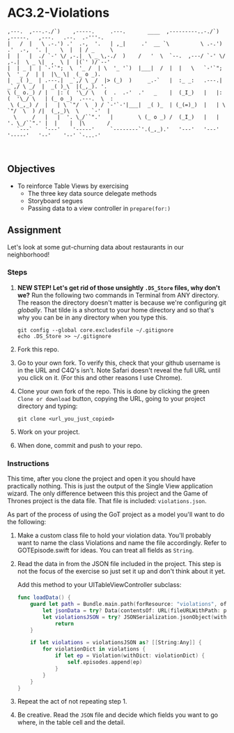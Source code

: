 # AC3.2-Violations

```
,---.  ,---.-./`)    ,-----.     .---.       ____  ,---------..-./`)    ,-----.   ,---.   .--.  .-'''-.  
|   /  |   \ .-.') .'  .-,  '.   | ,_|     .'  __ `\          \ .-.') .'  .-,  '. |    \  |  | / _     \ 
|  |   |  ./ `-' \/ ,-.|  \ _ \,-./  )    /   '  \  `--.  ,---/ `-' \/ ,-.|  \ _ \|  ,  \ |  |(`' )/`--' 
|  | _ |  | `-'`";  \  '_ /  | \  '_ '`)  |___|  /  |  |   \   `-'`";  \  '_ /  | |  |\_ \|  (_ o _).    
|  _( )_  | .---.|  _`,/ \ _/  |> (_)  )     _.-`   |  :_ _:   .---.|  _`,/ \ _/  |  _( )_\  |(_,_). '.  
\ (_ o._) / |   |: (  '\_/ \   (  .  .-'  .'   _    |  (_I_)   |   |: (  '\_/ \   | (_ o _)  .---.  \  : 
 \ (_,_) /  |   | \ `"/  \  ) / `-'`-'|___|  _( )_  | (_(=)_)  |   | \ `"/  \  ) /|  (_,_)\  \    `-'  | 
  \     /   |   |  '. \_/``".'   |        \ (_ o _) /  (_I_)   |   |  '. \_/``".' |  |    |  |\       /  
   `---`    '---'    '-----'     `--------`'.(_,_).'   '---'   '---'    '-----'   '--'    '--' `-...-'   
                                                                                                         
                                                                                                                 
```
## Objectives

* To reinforce Table Views by exercising
	* The three key data source delegate methods
	* Storyboard segues
	* Passing data to a view controller in ```prepare(for:)```

## Assignment

Let's look at some gut-churning data about restaurants in our neighborhood!

### Steps

1. **NEW STEP! Let's get rid of those unsightly ```.DS_Store``` files, why don't we?** 
	Run the following two commands in Terminal from ANY directory. The reason the directory
	doesn't matter is because we're configuring git _globally_. That tilde is a shortcut to
	your home directory and so that's why you can be in any directory when you type this.

	```
	git config --global core.excludesfile ~/.gitignore
	echo .DS_Store >> ~/.gitignore
	```

1. Fork this repo.
2. Go to your own fork. To verify this, check that your github username is in the URL and C4Q's isn't. 
Note Safari doesn't reveal the full URL until you click on it. (For this and other reasons I use Chrome).
3. Clone your own fork of the repo. This is done by clicking the green ```Clone or download``` button,
copying the URL, going to your project directory and typing:
	
	```
	git clone <url_you_just_copied>
	```
4. Work on your project.
5. When done, commit and push to your repo.

### Instructions

This time, after you clone the project and open it you should have practically nothing. This is just the
output of the Single View application wizard. The only difference between this this project and the Game
of Thrones project is the data file. That file is included: ```violations.json```. 

As part of the process of using the GoT project as a model you'll want to do the following:

1. Make a custom class file to hold your violation data. You'll probably want to name the class
Violations and name the file accordingly. Refer to GOTEpisode.swift for ideas. You can treat all
fields as ```String```.

2. Read the data in from the JSON file included in the project. This step is not the focus
	of the exercise so just set it up and don't think about it yet.
	
	Add this method to your UITableViewController subclass:
	```swift
    func loadData() {
        guard let path = Bundle.main.path(forResource: "violations", ofType: "json"),
            let jsonData = try? Data(contentsOf: URL(fileURLWithPath: path), options:  NSData.ReadingOptions.mappedIfSafe),
            let violationsJSON = try? JSONSerialization.jsonObject(with: jsonData as Data, options: .allowFragments) as? NSArray else {
                return
        }

        if let violations = violationsJSON as? [[String:Any]] {
            for violationDict in violations {
                if let ep = Violation(withDict: violationDict) {
                    self.episodes.append(ep)
                }
            }
        }
    }
	```

3. Repeat the act of not repeating step 1.

4. Be creative. Read the ```JSON``` file and decide which fields you want to go where, in the table cell and the detail.